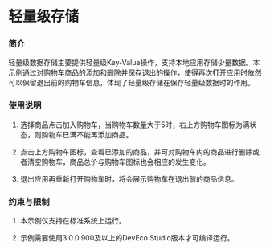 #  轻量级存储

### 简介

轻量级数据存储主要提供轻量级Key-Value操作，支持本地应用存储少量数据。本示例通过对购物车商品的添加和删除并保存退出的操作，使得再次打开应用时依然可以保留退出前的购物车信息，体现了轻量级存储在保存轻量级数据时的作用。

### 使用说明

1. 选择商品点击加入购物车，当购物车数量大于5时，右上方购物车图标为满状态，则购物车已满不能再添加商品。

2. 点击上方购物车图标，查看已添加的商品，并可对购物车内的商品进行删除或者清空购物车，商品总价与购物车图标也会相应的发生变化。

3. 退出应用再重新打开购物车时，将会展示购物车在退出前的商品信息。

### 约束与限制

1. 本示例仅支持在标准系统上运行。

2. 示例需要使用3.0.0.900及以上的DevEco Studio版本才可编译运行。